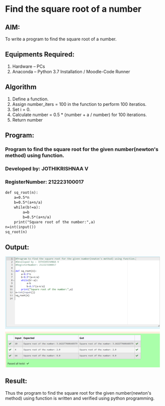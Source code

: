 # Find the square root of a number

## AIM:
To write a program to find the square root of a number.

## Equipments Required:
1. Hardware – PCs
2. Anaconda – Python 3.7 Installation / Moodle-Code Runner

## Algorithm
1. Define a function.
2. Assign number_iters = 100 in the function to perform 100 iteratios.
3. Set i = 0.
4. Calculate  number = 0.5 * (number + a / number) for 100 iterations.
5. Return number

## Program:

### Program to find the square root for the given number(newton's method) using function.
### Developed by: JOTHIKRISHNAA V
### RegisterNumber:  212223100017

~~~
def sq_root(n):
    a=0.5*n
    b=0.5*(a+n/a)
    while(b!=a):
        a=b
        b=0.5*(a+n/a)
    print("Square root of the number:",a)
n=int(input())
sq_root(n)
~~~ 
## Output:

![SQ_ROOT](<Screenshot 2023-12-25 135229.png>)

## Result:
Thus the program to find the square root for the given number(newton's method) using function is written and verified using python programming.
